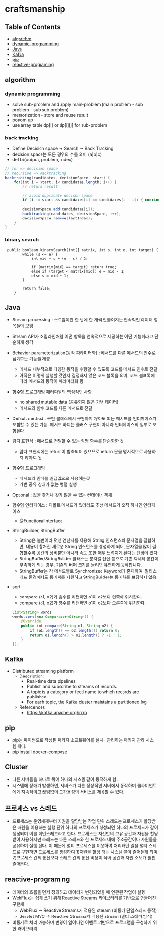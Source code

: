 # craftsmanship

## Table of Contents

- [algorithm](#algorithm)
- [dynamic-programming](#dynamic-programming)
- [Java](#java)
- [Kafka](#kafka)
- [pip](#pip)
- [reactive-programing](#reactive-programing)

## algorithm

### dynamic programming
- solve sub-problem and apply main-problem (main problem - sub problem - sub sub problem)
- memorization - store and reuse result 
- bottom up
- use array table dp[i] or dp[i][j] for sub-problem

### back tracking
- Define Decision space -> Search -> Back Tracking
- decision space는 모든 경우의 수를 의미 (a|b|c)
- def bt(output, problem, index)
```java //
// for => decision space
// recursive => backtracking
backtracking(candidates, decisionSpace, start) {
    for(int i = start; i< candidates.length; i++) {
        // return result

        // avoid duplicate decison space
        if (i != start && candidates[i] == candidates[i - 1]) { continue; }
        
        decisionSpace.add(candidates[i]);
        backtracking(candidates, decisionSpace, i++);
        decisionSpace.remove(lastIndex);
    }
}
```

### binary search
```
 public boolean binarySearch(int[] matrix, int s, int e, int target) {
        while (s <= e) {
            int mid = s + (e - s) / 2;

            if (matrix[mid] == target) return true;
            else if (target < matrix[mid]) e = mid - 1;
            else s = mid + 1;
        }

        return false;
    }
```


## Java
- Stream processing : 스트림이란 한 번에 한 개씩 만들어지는 연속적인 데이터 항목들의 모임
- Stream API가 조립라인처럼 어떤 항목을 연속적으로 제공하는 어떤 기능이라고 단순하게 생각
- Behavior parameterization(동작 파라미터화) : 메서드를 다른 메서드의 인수로 넘겨주는 기능을 제공
    - 메서드 내부적으로 다양한 동작을 수행할 수 있도록 코드를 메서드 인수로 전달
    - 아직은 어떻게 실행할 것인지 결정하지 않은 코드 블록을 의미. 코드 블ㄹ록에 따라 메서드의 동작이 파라미터화 됨
- 함수형 프로그래밍 패러다임의 핵심적인 사항
    - no shared mutable data (공유되지 않은 가변 데이터)
    - 메서드와 함수 코드를 다른 메서드로 전달
- Default method : 구현 클래스에서 구현하지 않아도 되는 메서드를 인터페이스가 포함할 수 있는 기능. 메서드 바디는 클래스 구현이 아니라 인터페이스의 일부로 포함된다
- 람다 표현식 : 메서드로 전달할 수 있는 익명 함수를 단순화한 것
    - 람다 표현식에는 return이 함축되어 있으므로 return 문을 명시적으로 사용하지 않아도 됨
- 함수형 프로그래밍
    - 메서드와 람다를 일급값으로 사용하는것
    - 가변 공유 상태가 없는 병렬 실행
- Optional<T> : 값을 갖거나 갖지 않을 수 있는 컨테이너 객체
- 함수형 인터페이스 : 디폴트 메서드가 있더라도 추상 메서드가 오직 하나인 인터페이스
    - @FunctionalInterface

- StringBuilder, StringBuffer
    - String은 불변이라 덧셈 연산자를 이용해 String 인스턴스의 문자열을 결합하면, 내용이 합쳐진 새로운 String 인스턴스를 생성하게 되어, 문자열을 많이 결합할수록 공간의 낭비뿐만 아니라 속도 또한 매우 느려지게 된다는 단점이 있다
    - StringBuffer/StringBuilder 클래스는 문자열 연산 등으로 기존 객체의 공간이 부족하게 되는 경우, 기존의 버퍼 크기를 늘리면 유연하게 동작합니다.
    - StringBuffer는 각 메서드별로 Synchronized Keyword가 존재하여, 멀티스레드 환경에서도 동기화를 지원하고 StringBuilder는 동기화를 보장하지 않음.

- sort
    - compare (o1, o2)가 음수를 리턴하면 o1이 o2보다 왼쪽에 위치한다.
    - compare (o1, o2)가 양수를 리턴하면 o1이 o2보다 오른쪽에 위치한다.
    ```java //
    List<String> words
    words.sort(new Comparator<String>() {
        @Override
        public int compare(String o1, String o2) {
            if (o1.length() == o2.length()) return 0;
            return o1.length() > o2.length() ? -1 : 1;
        }
    });
    ```



        


## Kafka
- Distributed streaming platform
    - Description:
        - Real-time data pipelines
        - Publish and subscribe to streams of records.
        - A topic is a category or feed name to which records are published.
        - For each topic, the Kafka cluster maintains a partitioned log
    - Refercences
        - https://kafka.apache.org/intro

## pip
- pip는 파이썬으로 작성된 패키지 소프트웨어를 설치 · 관리하는 패키지 관리 시스템 이다. 
- pip install docker-compose


## Cluster
- 다른 서버들을 하나로 묶어 하나의 시스템 같이 동작하게 함.
- 시스템에 장애가 발생하면, 서비스가 다른 정상적인 서버에서 동작하며 클라이언트에게 지속적이고 끊임없이 고가용성의 서비스를 제공할 수 있다.


## 프로세스 vs 스레드
- 프로세스는 운영체제부터 자원을 할당받는 작업 단위
스레드는 프로세스가 할당받은 자원을 이용하는 실행 단위
하나의 프로세스가 생성되면 하나의 프로세스가 같이 생성되며 이를 메인스레드라고 한다.
프로세스는 자신만의 고유 공간과 자원을 할당 받아 사용하지만 스레드는 다른 스레드와 한 프로세스 내에 주소공간이나 자원들을 공유하며 실행 된다.
이 때문에 멀티 프로세스를 이용하여 처리하던 일을 멀티 스레드로 구현하면 프로세스를 생성하여 1)자원을 할당 하는 시스템 콜이 줄어들게 되며 2)프로세스 간의 통신보다 스레드 간의 통신 비용이 적어 공간과 자원 소모가 훨씬 줄어든다.

## reactive-programing
- 데이터의 흐름을 먼저 정의하고 데이터가 변경되었을 때 연관된 작업이 실행
- WebFlux는 쉽게 쓰기 위해 Reactive Streams 라이브러리를 기반으로 만들어진 구현체
    - WebFlux -> Reactive Streams가 적용된 stream (비동기 단일스레드 동작)
    - Servlet MVC -> Reactive Streams가 적용된 stream (멀티 스레디 방식)
- 비동기로 처리 가능하며 변경이 일어나면 이벤트 기반으로 프로그램을 구성하기 위한 라이브러리
